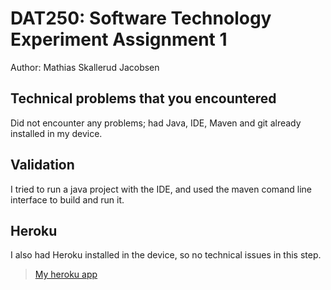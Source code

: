 # DAT250: Software Technology Experiment Assignment 1
Author: Mathias Skallerud Jacobsen

## Technical problems that you encountered
Did not encounter any problems; had Java, IDE, Maven and git already installed in my device.

## Validation
I tried to run a java project with the IDE, and used the maven comand line interface to build and run it.

## Heroku
I also had Heroku installed in the device, so no technical issues in this step. 

> [My heroku app](https://fast-cove-87263.herokuapp.com)